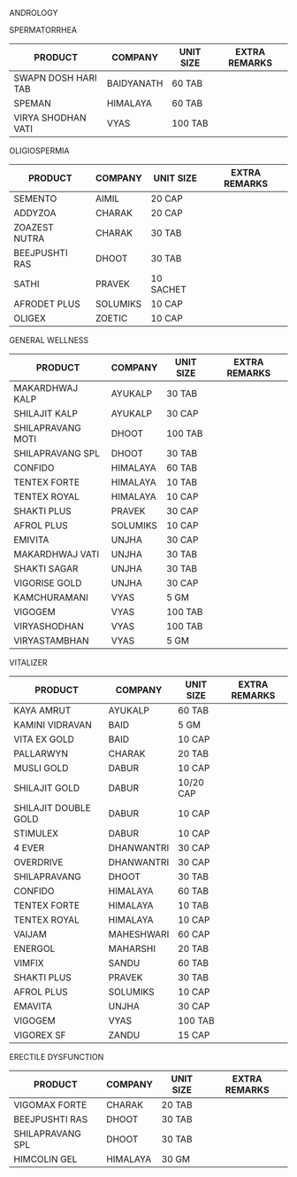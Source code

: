 ANDROLOGY

SPERMATORRHEA

| PRODUCT | COMPANY | UNIT SIZE | EXTRA REMARKS |
| --- | --- | --- | --- |
| SWAPN DOSH HARI TAB | BAIDYANATH | 60 TAB |     |
| SPEMAN | HIMALAYA | 60 TAB |     |
| VIRYA SHODHAN VATI | VYAS | 100 TAB |     |

OLIGIOSPERMIA

| PRODUCT | COMPANY | UNIT SIZE | EXTRA REMARKS |
| --- | --- | --- | --- |
| SEMENTO | AIMIL | 20 CAP |     |
| ADDYZOA | CHARAK | 20 CAP |     |
| ZOAZEST NUTRA | CHARAK | 30 TAB |     |
| BEEJPUSHTI RAS | DHOOT | 30 TAB |     |
| SATHI | PRAVEK | 10 SACHET |     |
| AFRODET PLUS | SOLUMIKS | 10 CAP |     |
| OLIGEX | ZOETIC | 10 CAP |     |

GENERAL WELLNESS

| PRODUCT | COMPANY | UNIT SIZE | EXTRA REMARKS |
| --- | --- | --- | --- |
| MAKARDHWAJ KALP | AYUKALP | 30 TAB |     |
| SHILAJIT KALP | AYUKALP | 30 CAP |     |
| SHILAPRAVANG MOTI | DHOOT | 100 TAB |     |
| SHILAPRAVANG SPL | DHOOT | 30 TAB |     |
| CONFIDO | HIMALAYA | 60 TAB |     |
| TENTEX FORTE | HIMALAYA | 10 TAB |     |
| TENTEX ROYAL | HIMALAYA | 10 CAP |     |
| SHAKTI PLUS | PRAVEK | 30 CAP |     |
| AFROL PLUS | SOLUMIKS | 10 CAP |     |
| EMIVITA | UNJHA | 30 CAP |     |
| MAKARDHWAJ VATI | UNJHA | 30 TAB |     |
| SHAKTI SAGAR | UNJHA | 30 TAB |     |
| VIGORISE GOLD | UNJHA | 30 CAP |     |
| KAMCHURAMANI | VYAS | 5 GM |     |
| VIGOGEM | VYAS | 100 TAB |     |
| VIRYASHODHAN | VYAS | 100 TAB |     |
| VIRYASTAMBHAN | VYAS | 5 GM |     |

VITALIZER

| PRODUCT | COMPANY | UNIT SIZE | EXTRA REMARKS |
| --- | --- | --- | --- |
| KAYA AMRUT | AYUKALP | 60 TAB |     |
| KAMINI VIDRAVAN | BAID | 5 GM |     |
| VITA EX GOLD | BAID | 10 CAP |     |
| PALLARWYN | CHARAK | 20 TAB |     |
| MUSLI GOLD | DABUR | 10 CAP |     |
| SHILAJIT GOLD | DABUR | 10/20 CAP |     |
| SHILAJIT DOUBLE GOLD | DABUR | 10 CAP |     |
| STIMULEX | DABUR | 10 CAP |     |
| 4 EVER | DHANWANTRI | 30 CAP |     |
| OVERDRIVE | DHANWANTRI | 30 CAP |     |
| SHILAPRAVANG | DHOOT | 30 TAB |     |
| CONFIDO | HIMALAYA | 60 TAB |     |
| TENTEX FORTE | HIMALAYA | 10 TAB |     |
| TENTEX ROYAL | HIMALAYA | 10 CAP |     |
| VAIJAM | MAHESHWARI | 60 CAP |     |
| ENERGOL | MAHARSHI | 20 TAB |     |
| VIMFIX | SANDU | 60 TAB |     |
| SHAKTI PLUS | PRAVEK | 30 TAB |     |
| AFROL PLUS | SOLUMIKS | 10 CAP |     |
| EMAVITA | UNJHA | 30 CAP |     |
| VIGOGEM | VYAS | 100 TAB |     |
| VIGOREX SF | ZANDU | 15 CAP |     |

ERECTILE DYSFUNCTION

| PRODUCT | COMPANY | UNIT SIZE | EXTRA REMARKS |
| --- | --- | --- | --- |
| VIGOMAX FORTE | CHARAK | 20 TAB |     |
| BEEJPUSHTI RAS | DHOOT | 30 TAB |     |
| SHILAPRAVANG SPL | DHOOT | 30 TAB |     |
| HIMCOLIN GEL | HIMALAYA | 30 GM |     |